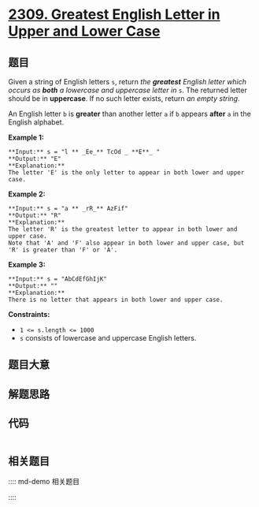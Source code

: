 # [2309. Greatest English Letter in Upper and Lower Case](https://leetcode.com/problems/greatest-english-letter-in-upper-and-lower-case)

## 题目

Given a string of English letters `s`, return _the **greatest** English letter
which occurs as **both** a lowercase and uppercase letter in_ `s`. The
returned letter should be in **uppercase**. If no such letter exists, return
_an empty string_.

An English letter `b` is **greater** than another letter `a` if `b` appears
**after** `a` in the English alphabet.



**Example 1:**

    
    
    **Input:** s = "l ** _Ee_** TcOd _ **E**_ "
    **Output:** "E"
    **Explanation:**
    The letter 'E' is the only letter to appear in both lower and upper case.
    

**Example 2:**

    
    
    **Input:** s = "a ** _rR_** AzFif"
    **Output:** "R"
    **Explanation:**
    The letter 'R' is the greatest letter to appear in both lower and upper case.
    Note that 'A' and 'F' also appear in both lower and upper case, but 'R' is greater than 'F' or 'A'.
    

**Example 3:**

    
    
    **Input:** s = "AbCdEfGhIjK"
    **Output:** ""
    **Explanation:**
    There is no letter that appears in both lower and upper case.
    



**Constraints:**

  * `1 <= s.length <= 1000`
  * `s` consists of lowercase and uppercase English letters.


## 题目大意

## 解题思路

## 代码

```javascript

```

## 相关题目

:::: md-demo 相关题目

::::
